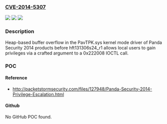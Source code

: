 ### [CVE-2014-5307](https://cve.mitre.org/cgi-bin/cvename.cgi?name=CVE-2014-5307)
![](https://img.shields.io/static/v1?label=Product&message=n%2Fa&color=blue)
![](https://img.shields.io/static/v1?label=Version&message=n%2Fa&color=blue)
![](https://img.shields.io/static/v1?label=Vulnerability&message=n%2Fa&color=brighgreen)

### Description

Heap-based buffer overflow in the PavTPK.sys kernel mode driver of Panda Security 2014 products before hft131306s24_r1 allows local users to gain privileges via a crafted argument to a 0x222008 IOCTL call.

### POC

#### Reference
- http://packetstormsecurity.com/files/127948/Panda-Security-2014-Privilege-Escalation.html

#### Github
No GitHub POC found.

